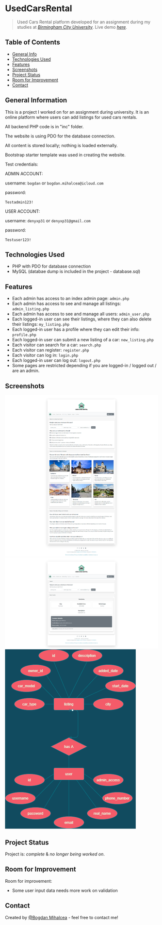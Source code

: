 # UsedCarsRental
> Used Cars Rental platform developed for an assignment during my studies at [_Birmingham City University_](https://bcu.ac.uk). 
> Live demo [_here_](https://bogdanmihalcea.ro/projects/usedcarsrental).


## Table of Contents
* [General Info](#general-information)
* [Technologies Used](#technologies-used)
* [Features](#features)
* [Screenshots](#screenshots)
* [Project Status](#project-status)
* [Room for Improvement](#room-for-improvement)
* [Contact](#contact)


## General Information
This is a project I worked on for an assignment during university. It is an online platform where users can add listings for used cars rentals.

All backend PHP code is in "inc" folder.

The website is using PDO for the database connection.

All content is stored locally; nothing is loaded externally.

Bootstrap starter template was used in creating the website.


Test credentials:


ADMIN ACCOUNT:


username: `bogdan` or `bogdan.mihalcea@icloud.com`

password: 

`Testadmin123!`

USER ACCOUNT:


username: `denyxp31` or `denyxp31@gmail.com`

password: 

`Testuser123!`


## Technologies Used
- PHP with PDO for database connection
- MySQL (databae dump is included in the project - database.sql)


## Features
- Each admin has access to an index admin page: `admin.php`
- Each admin has access to see and manage all listings: `admin_listing.php`
- Each admin has access to see and manage all users: `admin_user.php`
- Each logged-in user can see their listings, where they can also delete their listings: `my_listing.php`
- Each logged-in user has a profile where they can edit their info: `profile.php`
- Each logged-in user can submit a new listing of a car: `new_listing.php`
- Each visitor can search for a car: `search.php`
- Each visitor can register: `register.php`
- Each visitor can log in: `login.php`
- Each logged-in user can log out: `logout.php`
- Some pages are restricted depending if you are logged-in / logged out / are an admin.


## Screenshots
![Index](./screenshots/index.png)
![Search](./screenshots/search.png)
![Entity-Relationship Model](./ERM.png)


## Project Status
Project is: _complete_ & _no longer being worked on_.


## Room for Improvement
Room for improvement:
- Some user input data needs more work on validation


## Contact
Created by [@Bogdan Mihalcea](https://bogdanmihalcea.ro/) - feel free to contact me!